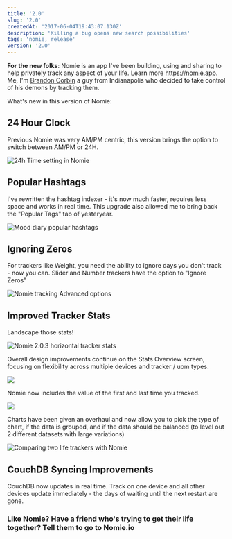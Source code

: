 ```yaml
---
title: '2.0'
slug: '2.0'
createdAt: '2017-06-04T19:43:07.130Z'
description: 'Killing a bug opens new search possibilities'
tags: 'nomie, release'
version: '2.0'
---
```


**For the new folks**: Nomie is an app I've been building, using and sharing to help privately track any aspect of your life. Learn more https://nomie.app. Me, I'm [Brandon Corbin](https://twitter.com/brandoncorbin) a guy from Indianapolis who decided to take control of his demons by tracking them.

What's new in this version of Nomie:

## 24 Hour Clock

Previous Nomie was very AM/PM centric, this version brings the option to switch between AM/PM or 24H.

![24h Time setting in Nomie](https://snap.nomie.io/Screen-Shot-2017-02-27-19-03-09.png)

## Popular Hashtags

I've rewritten the hashtag indexer - it's now much faster, requires less space and works in real time. This upgrade also allowed me to bring back the "Popular Tags" tab of yesteryear.

![Mood diary popular hashtags](https://snap.nomie.io/Screen-Shot-2017-02-27-19-05-11.png)

## Ignoring Zeros

For trackers like Weight, you need the ability to ignore days you don't track - now you can. Slider and Number trackers have the option to "Ignore Zeros"

![Nomie tracking Advanced options](https://snap.nomie.io/Screen-Shot-2017-02-27-19-10-04.png)

## Improved Tracker Stats

Landscape those stats!

![Nomie 2.0.3 horizontal tracker stats](https://snap.nomie.io/Screen-Shot-2017-02-27-19-20-49.png)

Overall design improvements continue on the Stats Overview screen, focusing on flexibility across multiple devices and tracker / uom types.

![](https://snap.nomie.io/Screen-Shot-2017-02-27-19-17-23.png)

Nomie now includes the value of the first and last time you tracked.

![](https://snap.nomie.io/Screen-Shot-2017-02-27-19-17-47.png)

Charts have been given an overhaul and now allow you to pick the type of chart, if the data is grouped, and if the data should be balanced (to level out 2 different datasets with large variations)

![Comparing two life trackers with Nomie](https://snap.nomie.io/Screen-Shot-2017-02-27-19-12-58.png)

## CouchDB Syncing Improvements

CouchDB now updates in real time. Track on one device and all other devices update immediately - the days of waiting until the next restart are gone.

### Like Nomie? Have a friend who's trying to get their life together? Tell them to go to Nomie.io
